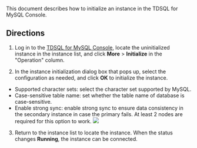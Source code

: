 This document describes how to initialize an instance in the TDSQL for MySQL Console.

## Directions
1. Log in to the [TDSQL for MySQL Console](https://console.cloud.tencent.com/dcdb), locate the uninitialized instance in the instance list, and click **More** > **Initialize** in the "Operation" column.

2. In the instance initialization dialog box that pops up, select the configuration as needed, and click **OK** to initialize the instance.
 - Supported character sets: select the character set supported by MySQL.
 - Case-sensitive table name: set whether the table name of database is case-sensitive.
 - Enable strong sync: enable strong sync to ensure data consistency in the secondary instance in case the primary fails. At least 2 nodes are required for this option to work.
![](https://main.qcloudimg.com/raw/2deee0a9b8a0bbc564b3ef1a290f060c.png)
3. Return to the instance list to locate the instance. When the status changes **Running**, the instance can be connected.

